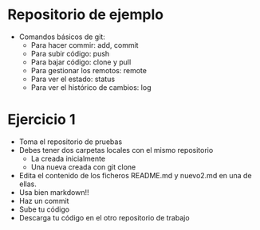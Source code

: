# Repositorio de ejemplo

- Comandos básicos de git:
    - Para hacer commir: add, commit
    - Para subir código: push
    - Para bajar código: clone y pull
    - Para gestionar los remotos: remote
    - Para ver el estado: status
    - Para ver el histórico de cambios: log

# Ejercicio 1

- Toma el repositorio de pruebas
- Debes tener dos carpetas locales con el mismo repositorio
    - La creada inicialmente
    - Una nueva creada con git clone
- Edita el contenido de los ficheros README.md y nuevo2.md en una de ellas.
- Usa bien markdown!!
- Haz un commit
- Sube tu código
- Descarga tu código en el otro repositorio de trabajo